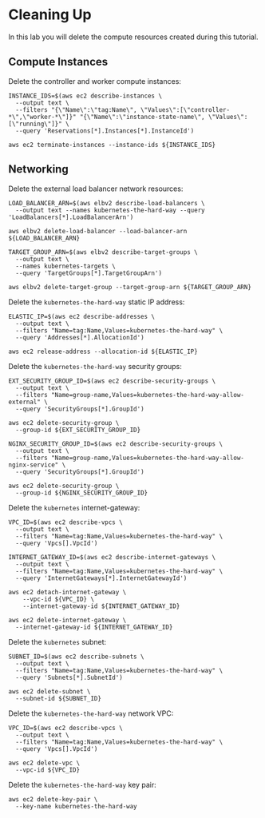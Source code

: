 # Cleaning Up

In this lab you will delete the compute resources created during this tutorial.

## Compute Instances

Delete the controller and worker compute instances:

```
INSTANCE_IDS=$(aws ec2 describe-instances \
  --output text \
  --filters "{\"Name\":\"tag:Name\", \"Values\":[\"controller-*\",\"worker-*\"]}" "{\"Name\":\"instance-state-name\", \"Values\":[\"running\"]}" \
  --query 'Reservations[*].Instances[*].InstanceId')
```

```
aws ec2 terminate-instances --instance-ids ${INSTANCE_IDS}
```

## Networking

Delete the external load balancer network resources:

```
LOAD_BALANCER_ARN=$(aws elbv2 describe-load-balancers \
  --output text --names kubernetes-the-hard-way --query 'LoadBalancers[*].LoadBalancerArn')
```

```
aws elbv2 delete-load-balancer --load-balancer-arn ${LOAD_BALANCER_ARN}
```

```
TARGET_GROUP_ARN=$(aws elbv2 describe-target-groups \
  --output text \
  --names kubernetes-targets \
  --query 'TargetGroups[*].TargetGroupArn')
```

```
aws elbv2 delete-target-group --target-group-arn ${TARGET_GROUP_ARN}
```

Delete the `kubernetes-the-hard-way` static IP address:

```
ELASTIC_IP=$(aws ec2 describe-addresses \
  --output text \
  --filters "Name=tag:Name,Values=kubernetes-the-hard-way" \
  --query 'Addresses[*].AllocationId')
```

```
aws ec2 release-address --allocation-id ${ELASTIC_IP}
```

Delete the `kubernetes-the-hard-way` security groups:

```
EXT_SECURITY_GROUP_ID=$(aws ec2 describe-security-groups \
  --output text \
  --filters "Name=group-name,Values=kubernetes-the-hard-way-allow-external" \
  --query 'SecurityGroups[*].GroupId')
```

```
aws ec2 delete-security-group \
  --group-id ${EXT_SECURITY_GROUP_ID}
```

```
NGINX_SECURITY_GROUP_ID=$(aws ec2 describe-security-groups \
  --output text \
  --filters "Name=group-name,Values=kubernetes-the-hard-way-allow-nginx-service" \
  --query 'SecurityGroups[*].GroupId')
```

```
aws ec2 delete-security-group \
  --group-id ${NGINX_SECURITY_GROUP_ID}
```

Delete the `kubernetes` internet-gateway:

```
VPC_ID=$(aws ec2 describe-vpcs \
  --output text \
  --filters "Name=tag:Name,Values=kubernetes-the-hard-way" \
  --query 'Vpcs[].VpcId')
```

```
INTERNET_GATEWAY_ID=$(aws ec2 describe-internet-gateways \
  --output text \
  --filters "Name=tag:Name,Values=kubernetes-the-hard-way" \
  --query 'InternetGateways[*].InternetGatewayId')
```

```
aws ec2 detach-internet-gateway \
    --vpc-id ${VPC_ID} \
    --internet-gateway-id ${INTERNET_GATEWAY_ID}
```  

```
aws ec2 delete-internet-gateway \
  --internet-gateway-id ${INTERNET_GATEWAY_ID}
```

Delete the `kubernetes` subnet:

```
SUBNET_ID=$(aws ec2 describe-subnets \
  --output text \
  --filters "Name=tag:Name,Values=kubernetes-the-hard-way" \
  --query 'Subnets[*].SubnetId')
```

```
aws ec2 delete-subnet \
  --subnet-id ${SUBNET_ID}
```

Delete the `kubernetes-the-hard-way` network VPC:

```
VPC_ID=$(aws ec2 describe-vpcs \
  --output text \
  --filters "Name=tag:Name,Values=kubernetes-the-hard-way" \
  --query 'Vpcs[].VpcId')
```

```
aws ec2 delete-vpc \
  --vpc-id ${VPC_ID}
```

Delete the `kubernetes-the-hard-way` key pair:

```
aws ec2 delete-key-pair \
  --key-name kubernetes-the-hard-way
```
